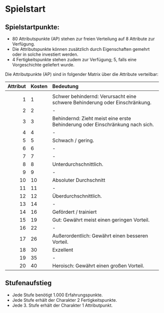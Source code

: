 ﻿# Spielstart

## Spielstartpunkte:

- 80 Attributspunkte (AP) stehen zur freien Verteilung auf 8 Attribute zur Verfügung.
- Die Attributspunkte können zusätzlich durch Eigenschaften gemehrt oder in solche investiert werden.
- 4 Fertigkeitspunkte stehen zudem zur Verfügung; 5, falls eine Vorgeschichte geliefert wurde.

Die Attributpunkte (AP) sind in folgender Matrix über die Attribute verteilbar:

|Attribut|Kosten|Bedeutung|
| -: | :- | :- |
||||
|1|1|Schwer behindernd: Verursacht eine schwere Behinderung oder Einschränkung.|
|2|2|-|
|3|3|Behindernd: Zieht meist eine erste Behinderung oder Einschränkung nach sich.|
|4|4|-|
|5|5|Schwach / gering.|
|6|6|-|
|7|7|-|
|8|8|Unterdurchschnittlich.|
|9|9|-|
|10|10|Absoluter Durchschnitt|
|11|11|-|
|12|12|Überdurchschnittlich.|
|13|14|-|
|14|16|Gefördert / trainiert|
|15|19|Gut: Gewährt meist einen geringen Vorteil.|
|16|22|-|
|17|26|Außerordentlich: Gewährt einen besseren Vorteil.|
|18|30|Exzellent|
|19|35|-|
|20|40|Heroisch: Gewährt einen großen Vorteil.|


## Stufenaufstieg

- Jede Stufe benötigt 1.000 Erfahrungspunkte.
- Jede Stufe erhält der Charakter 2 Fertigkeitspunkte.
- Jede 3. Stufe erhält der Charakter 1 Attributpunkt.

